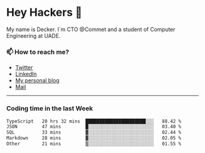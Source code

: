 # Hey Hackers 👋

My name is Decker. I`m CTO @Commet and a student of Computer Engineering at UADE.

### 📫 How to reach me?
- [Twitter](https://x.com/0xDecker) 
- [LinkedIn](https://www.linkedin.com/in/decker-urbano/) 
- [My personal blog](http://decker.sh) 
- [Mail](mailto:me@decker.sh)

---

### Coding time in the last Week

<!--START_SECTION:waka-->

```txt
TypeScript   20 hrs 32 mins  ██████████████████████░░░   88.42 %
JSON         47 mins         █░░░░░░░░░░░░░░░░░░░░░░░░   03.40 %
SQL          33 mins         ▓░░░░░░░░░░░░░░░░░░░░░░░░   02.44 %
Markdown     28 mins         ▓░░░░░░░░░░░░░░░░░░░░░░░░   02.05 %
Other        21 mins         ▒░░░░░░░░░░░░░░░░░░░░░░░░   01.55 %
```

<!--END_SECTION:waka-->
